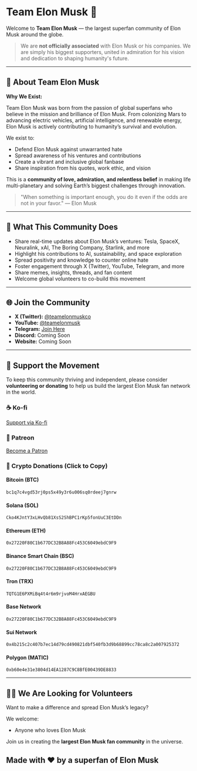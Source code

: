 # Team Elon Musk 🚀

Welcome to **Team Elon Musk** — the largest superfan community of Elon Musk around the globe.

> We are **not officially associated** with Elon Musk or his companies. We are simply his biggest supporters, united in admiration for his vision and dedication to shaping humanity's future.

---

## 🌌 About Team Elon Musk

**Why We Exist:**

Team Elon Musk was born from the passion of global superfans who believe in the mission and brilliance of Elon Musk. From colonizing Mars to advancing electric vehicles, artificial intelligence, and renewable energy, Elon Musk is actively contributing to humanity’s survival and evolution.

We exist to:

* Defend Elon Musk against unwarranted hate
* Spread awareness of his ventures and contributions
* Create a vibrant and inclusive global fanbase
* Share inspiration from his quotes, work ethic, and vision

This is a **community of love, admiration, and relentless belief** in making life multi-planetary and solving Earth’s biggest challenges through innovation.

> "When something is important enough, you do it even if the odds are not in your favor." — Elon Musk

---

## 📡 What This Community Does

* Share real-time updates about Elon Musk’s ventures: Tesla, SpaceX, Neuralink, xAI, The Boring Company, Starlink, and more
* Highlight his contributions to AI, sustainability, and space exploration
* Spread positivity and knowledge to counter online hate
* Foster engagement through X (Twitter), YouTube, Telegram, and more
* Share memes, insights, threads, and fan content
* Welcome global volunteers to co-build this movement

---

## 🌐 Join the Community

* **X (Twitter):** [@teamelonmuskco](https://x.com/teamelonmuskco)
* **YouTube:** [@teamelonmusk](https://youtube.com/@teamelonmusk)
* **Telegram:** [Join Here](https://t.me/teamelonmusk)
* **Discord:** Coming Soon
* **Website:** Coming Soon

---

## 💖 Support the Movement

To keep this community thriving and independent, please consider **volunteering or donating** to help us build the largest Elon Musk fan network in the world.

### ☕ Ko-fi

[Support via Ko-fi](https://ko-fi.com/teamelonmusk)

### 🎁 Patreon

[Become a Patron](https://patreon.com/teamelonmusk)

### 💸 Crypto Donations (Click to Copy)

#### Bitcoin (BTC)

```
bc1q7c4vgd53rj0ps5x49y3r6u006sq0rdeej7gnrw
```

#### Solana (SOL)

```
Cko4KJntY3xLHvQb81XsS2ShBPC1rKp5fonUuC3EtDDn
```

#### Ethereum (ETH)

```
0x27220F80C1b677DC32B8A88Fc453C6049ebdC9F9
```

#### Binance Smart Chain (BSC)

```
0x27220F80C1b677DC32B8A88Fc453C6049ebdC9F9
```

#### Tron (TRX)

```
TQTG1E6PXMiBq4t4r6m9rjvoM4HrxAEGBU
```

#### Base Network

```
0x27220F80C1b677DC32B8A88Fc453C6049ebdC9F9
```

#### Sui Network

```
0x4b215c2c407b7ec14d79cd490821dbf540fb3d9b68899cc78ca8c2a007925372
```

#### Polygon (MATIC)

```
0xb60e4e31e3804d14EA1287C9C8BfE00439DE8833
```

---

## 🙋‍♀️ We Are Looking for Volunteers

Want to make a difference and spread Elon Musk’s legacy?

We welcome:

* Anyone who loves Elon Musk

Join us in creating the **largest Elon Musk fan community** in the universe.


##  Made with ♥️ by a superfan of Elon Musk

<!--
**teamelonmusk/teamelonmusk** is a ✨ _special_ ✨ repository because its `README.md` (this file) appears on your GitHub profile.

Here are some ideas to get you started:

- 🔭 I’m currently working on ...
- 🌱 I’m currently learning ...
- 👯 I’m looking to collaborate on ...
- 🤔 I’m looking for help with ...
- 💬 Ask me about ...
- 📫 How to reach me: ...
- 😄 Pronouns: ...
- ⚡ Fun fact: ...
-->
